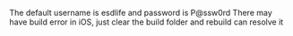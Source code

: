 The default username is esdlife and password is P@ssw0rd
There may have build error in iOS, just clear the build folder and rebuild can resolve it
